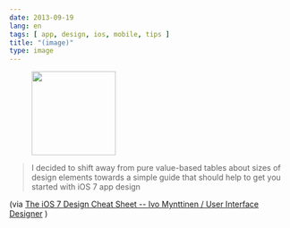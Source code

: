 ```yaml
---
date: 2013-09-19
lang: en
tags: [ app, design, ios, mobile, tips ]
title: "(image)"
type: image
---
```


<figure>
<a
href="https://hugo.ferreira.cc/i-decided-to-shift-away-from-pure-value-based/attachment/379/"
rel="attachment"><img
src="/wp-content/uploads/2013/09/tumblr_mtdg6qYvhq1qz82meo1_1280-150x150.jpg"
width="150" height="150" /></a></figure>

> I decided to shift away from pure value-based tables about sizes of
> design elements towards a simple guide that should help to get you
> started with iOS 7 app design

(via [The iOS 7 Design Cheat Sheet -- Ivo Mynttinen / User Interface
Designer](http://ivomynttinen.com/blog/the-ios-7-design-cheat-sheet/) )

